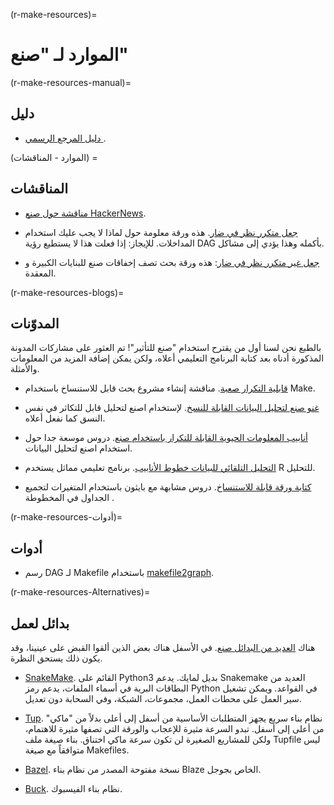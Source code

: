 (r-make-resources)=
# الموارد لـ "صنع"

(r-make-resources-manual)=
## دليل

- [دليل المرجع الرسمي ](https://www.gnu.org/software/make/manual/make.html).

(الموارد - المناقشات) =
## المناقشات

- [مناقشة حول صنع HackerNews](https://news.ycombinator.com/item?id=15041986).

- [جعل متكرر نظر في ضار](http://aegis.sourceforge.net/auug97.pdf). هذه ورقة معلومة حول لماذا لا يجب عليك استخدام المداخلات. للإيجاز: إذا فعلت هذا لا يستطيع رؤية DAG بأكمله وهذا يؤدي إلى مشاكل.

- [جعل غير متكرر نظر في ضار](https://www.microsoft.com/en-us/research/wp-content/uploads/2016/03/hadrian.pdf): هذه ورقة بحث تصف إخفاقات صنع للبنايات الكبيرة و المعقدة.

(r-make-resources-blogs)=
## المدوّنات

بالطبع نحن لسنا أول من يقترح استخدام "صنع للتأثير"! تم العثور على مشاركات المدونة المذكورة أدناه بعد كتابة البرنامج التعليمي أعلاه، ولكن يمكن إضافة المزيد من المعلومات والأمثلة.

- [قابلية التكرار صعبة](https://kbroman.wordpress.com/tag/reproducible-research/). مناقشة إنشاء مشروع بحث قابل للاستنساخ باستخدام Make.

- [غنو صنع لتحليل البيانات القابلة للنسخ](http://zmjones.com/make/). لإستخدام اصنع لتحليل قابل للتكاثر في نفس النسق كما نفعل أعلاه.

- [أنابيب المعلومات الحيوية القابلة للتكرار باستخدام صنع](http://byronjsmith.com/make-bml/). دروس موسعة جدا حول استخدام اصنع لتحليل البيانات.

- [التحليل التلقائي للبيانات خطوط الأنابيب](http://stat545.com/automation04_make-activity.html). برنامج تعليمي مماثل يستخدم R للتحليل.

- [كتابة ورقة قابلة للاستنساخ](http://handbook.datalad.org/en/latest/usecases/reproducible-paper.html#automation-with-existing-tools). دروس مشابهة مع بايثون باستخدام المتغيرات لتجميع الجداول في المخطوطة .

(r-make-resources-أدوات)=
## أدوات

- رسم DAG لـ Makefile باستخدام [makefile2graph](https://github.com/lindenb/makefile2graph).

(r-make-resources-Alternatives)=
## بدائل لعمل

هناك [العديد من البدائل صنع](https://en.wikipedia.org/wiki/List_of_build_automation_software). في الأسفل هناك بعض الذين ألقوا القبض على عينينا، وقد يكون ذلك يستحق النظرة.

- [SnakeMake](https://snakemake.readthedocs.io/en/stable/). القائم على Python3 بديل لمايك. يدعم Snakemake العديد من البطاقات البرية في أسماء الملفات، يدعم رمز Python في القواعد. ويمكن تشغيل سير العمل على محطات العمل، مجموعات، الشبكة، وفي السحابة دون تعديل.

- [Tup](http://gittup.org/tup/index.html). نظام بناء سريع يجهز المتطلبات الأساسية من أسفل إلى أعلى بدلاً من "ماكي" من أعلى إلى أسفل. تبدو السرعة مثيرة للإعجاب والورقة التي تصفها مثيرة للاهتمام، ولكن للمشاريع الصغيرة لن تكون سرعة ماكي اختناق. بناء صيغة ملف Tupfile ليس متوافقاً مع صيغة Makefiles.

- [Bazel](https://www.bazel.build). نسخة مفتوحة المصدر من نظام بناء Blaze الخاص بجوجل.

- [Buck](https://buckbuild.com/). نظام بناء الفيسبوك.


